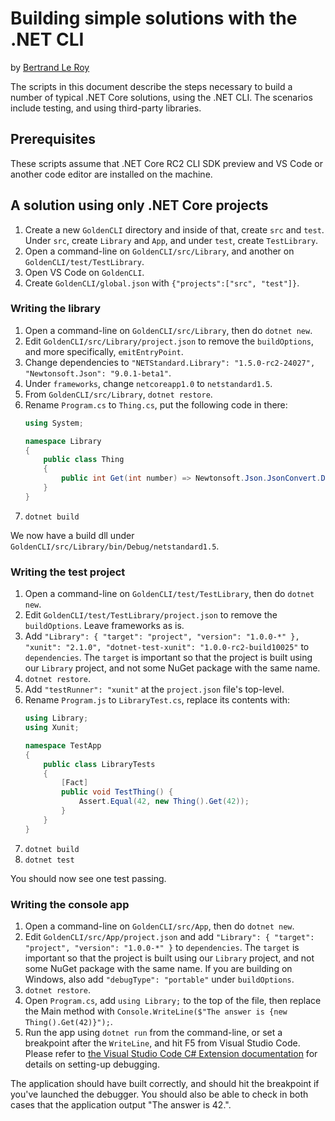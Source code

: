 Building simple solutions with the .NET CLI
===========================================

by [Bertrand Le Roy](https://github.com/bleroy)

The scripts in this document describe the steps necessary to build a number of typical .NET Core solutions, using the .NET CLI. The scenarios include testing, and using third-party libraries.

Prerequisites
-------------

These scripts assume that .NET Core RC2 CLI SDK preview and VS Code or another code editor are installed on the machine.

A solution using only .NET Core projects
----------------------------------------

1. Create a new `GoldenCLI` directory and inside of that, create `src` and `test`. Under `src`, create `Library` and `App`, and under `test`, create `TestLibrary`.
2. Open a command-line on `GoldenCLI/src/Library`, and another on `GoldenCLI/test/TestLibrary`.
3. Open VS Code on `GoldenCLI`.
4. Create `GoldenCLI/global.json` with `{"projects":["src", "test"]}`.

### Writing the library

1. Open a command-line on `GoldenCLI/src/Library`, then do `dotnet new`.
2. Edit `GoldenCLI/src/Library/project.json` to remove the `buildOptions`, and more specifically, `emitEntryPoint`.
3. Change dependencies to `"NETStandard.Library": "1.5.0-rc2-24027", "Newtonsoft.Json": "9.0.1-beta1"`.
4. Under `frameworks`, change `netcoreapp1.0` to `netstandard1.5`.
5. From `GoldenCLI/src/Library`, `dotnet restore`.
6. Rename `Program.cs` to `Thing.cs`, put the following code in there:
    ```csharp
    using System;

    namespace Library
    {
        public class Thing
        {
            public int Get(int number) => Newtonsoft.Json.JsonConvert.DeserializeObject<int>($"{number}");
        }
    }
    ```
7. `dotnet build`

We now have a build dll under `GoldenCLI/src/Library/bin/Debug/netstandard1.5`.

### Writing the test project

1. Open a command-line on `GoldenCLI/test/TestLibrary`, then do `dotnet new`.
2. Edit `GoldenCLI/test/TestLibrary/project.json` to remove the `buildOptions`. Leave frameworks as is.
3. Add `"Library": { "target": "project", "version": "1.0.0-*" }, "xunit": "2.1.0", "dotnet-test-xunit": "1.0.0-rc2-build10025"` to `dependencies`. The `target` is important so that the project is built using our `Library` project, and not some NuGet package with the same name.
4. `dotnet restore`.
5. Add `"testRunner": "xunit"` at the `project.json` file's top-level.
6. Rename `Program.js` to `LibraryTest.cs`, replace its contents with:
    ```csharp
    using Library;
    using Xunit;

    namespace TestApp
    {
        public class LibraryTests
        {
            [Fact]
            public void TestThing() {
                Assert.Equal(42, new Thing().Get(42));
            }
        }
    }
    ```
7. `dotnet build`
8. `dotnet test`

You should now see one test passing.

### Writing the console app

1. Open a command-line on `GoldenCLI/src/App`, then do `dotnet new`.
2. Edit `GoldenCLI/src/App/project.json` and add `"Library": { "target": "project", "version": "1.0.0-*" }` to `dependencies`. The `target` is important so that the project is built using our `Library` project, and not some NuGet package with the same name. If you are building on Windows, also add `"debugType": "portable"` under `buildOptions`.
3. `dotnet restore`.
4. Open `Program.cs`, add `using Library;` to the top of the file, then replace the Main method with `Console.WriteLine($"The answer is {new Thing().Get(42)}");`.
5. Run the app using `dotnet run` from the command-line, or set a breakpoint after the `WriteLine`, and hit F5 from Visual Studio Code. Please refer to [the Visual Studio Code C# Extension documentation](https://github.com/OmniSharp/omnisharp-vscode/blob/master/debugger.md) for details on setting-up debugging.

The application should have built correctly, and should hit the breakpoint if you've launched the debugger. You should also be able to check in both cases that the application output "The answer is 42.".
